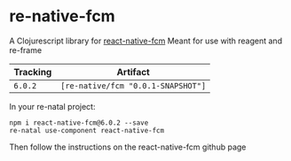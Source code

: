 # re-native-fcm

A Clojurescript library for [react-native-fcm](https://github.com/evollu/react-native-fcm)
Meant for use with reagent and re-frame

Tracking      | Artifact
--------------|---------|
`6.0.2`       | `[re-native/fcm "0.0.1-SNAPSHOT"]`

In your re-natal project:

```
npm i react-native-fcm@6.0.2 --save
re-natal use-component react-native-fcm
```

Then follow the instructions on the react-native-fcm github page
